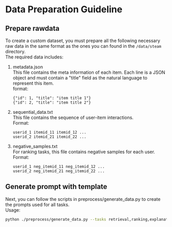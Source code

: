 # Data Preparation Guideline
## Prepare rawdata
To create a custom dataset, you must prepare all the following necessary raw data in the same format as the ones you can found in the `/data/steam` directory.  
The required data includes:
1. metadata.json  
This file contains the meta information of each item. Each line is a JSON object and must contain a "title" field as the natural language to represent this item.  
format:
    ```
    {"id": 1, "title": "item title 1"}
    {"id": 2, "title": "item title 2"}
    ```
1. sequential_data.txt  
This file contains the sequence of user-item interactions.  
Format:
    ```
    userid_1 itemid_11 itemid_12 ...
    userid_2 itemid_21 itemid_22 ...
    ```
2. negative_samples.txt  
For ranking tasks, this file contains negative samples for each user.  
Format:
    ```
    userid_1 neg_itemid_11 neg_itemid_12 ...
    userid_2 neg_itemid_21 neg_itemid_22 ...
    ```
## Generate prompt with template
Next, you can follow the scripts in preprocess/generate_data.py to create the prompts used for all tasks.   
Usage:
```bash
python ./preprocess/generate_data.py --tasks retrieval,ranking,explanation,conversation,chatbot --sample_num 10 --dataset steam
```